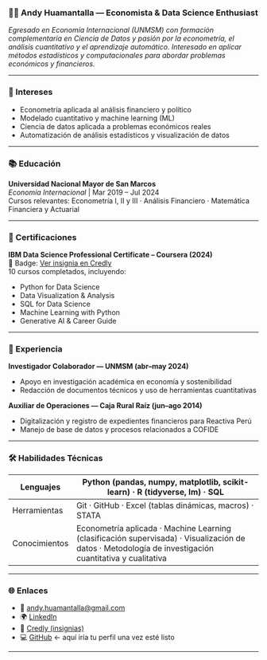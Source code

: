 ### 👨‍💻 Andy Huamantalla — Economista & Data Science Enthusiast

_Egresado en Economía Internacional (UNMSM) con formación complementaria en Ciencia de Datos y pasión por la econometría, el análisis cuantitativo y el aprendizaje automático. Interesado en aplicar métodos estadísticos y computacionales para abordar problemas económicos y financieros._

---

### 🧠 Intereses

- Econometría aplicada al análisis financiero y político
- Modelado cuantitativo y machine learning (ML)
- Ciencia de datos aplicada a problemas económicos reales
- Automatización de análisis estadísticos y visualización de datos

---

### 📚 Educación

**Universidad Nacional Mayor de San Marcos**  
_Economía Internacional_ | Mar 2019 – Jul 2024  
Cursos relevantes: Econometría I, II y III · Análisis Financiero · Matemática Financiera y Actuarial

---

### 🧾 Certificaciones

**IBM Data Science Professional Certificate – Coursera (2024)**  
📍 Badge: [Ver insignia en Credly](https://www.credly.com/users/andy-huamantalla)  
10 cursos completados, incluyendo:
- Python for Data Science  
- Data Visualization & Analysis  
- SQL for Data Science  
- Machine Learning with Python  
- Generative AI & Career Guide

---

### 💼 Experiencia

**Investigador Colaborador — UNMSM (abr–may 2024)**  
- Apoyo en investigación académica en economía y sostenibilidad  
- Redacción de documentos técnicos y uso de herramientas cuantitativas

**Auxiliar de Operaciones — Caja Rural Raíz (jun–ago 2014)**  
- Digitalización y registro de expedientes financieros para Reactiva Perú  
- Manejo de base de datos y procesos relacionados a COFIDE

---

### 🛠️ Habilidades Técnicas

| Lenguajes      | Python (pandas, numpy, matplotlib, scikit-learn) · R (tidyverse, lm) · SQL |
|----------------|----------------------------------------------------------------------------|
| Herramientas   | Git · GitHub · Excel (tablas dinámicas, macros) · STATA                   |
| Conocimientos  | Econometría aplicada · Machine Learning (clasificación supervisada) · Visualización de datos · Metodología de investigación cuantitativa y cualitativa |

---

### 🌐 Enlaces

- 📧 andy.huamantalla@gmail.com  
- 🌍 [LinkedIn](https://www.linkedin.com/in/andy-huamantalla/)  
- 🏢 [Credly (insignias)](https://www.credly.com/users/andy-huamantalla)  
- 💻 [GitHub](https://github.com/andy-huamantalla) ← aquí iría tu perfil una vez esté listo

---
